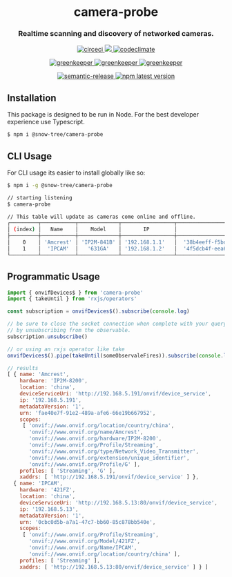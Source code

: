 <h1 align="center" style="border-bottom: none;">camera-probe</h1>
<h3 align="center">Realtime scanning and discovery of networked cameras.</h3>
<p align="center">
  <a href="https://circleci.com/gh/patrickmichalina/camera-probe">
    <img alt="circeci" src="https://circleci.com/gh/patrickmichalina/camera-probe.svg?style=shield">
  </a>
  <a href="https://codeclimate.com/github/patrickmichalina/camera-probe/test_coverage">
    <img src="https://api.codeclimate.com/v1/badges/f40c9fff2927e49c3ea2/test_coverage" />
  </a>
  <a href="https://codeclimate.com/github/patrickmichalina/camera-probe/maintainability">
    <img alt="codeclimate" src="https://api.codeclimate.com/v1/badges/f40c9fff2927e49c3ea2/maintainability">
  </a>
</p>
<p align="center">
  <a href="https://greenkeeper.io">
    <img alt="greenkeeper" src="https://badges.greenkeeper.io/semantic-release/semantic-release.svg">
  </a>
  <a href="https://david-dm.org/patrickmichalina/camera-probe">
    <img alt="greenkeeper" src="https://david-dm.org/patrickmichalina/camera-probe/status.svg">
  </a>
  <a href="https://david-dm.org/patrickmichalina/camera-probe?type=dev">
    <img alt="greenkeeper" src="https://david-dm.org/patrickmichalina/camera-probe/dev-status.svg">
  </a>
</p>
<p align="center">
  <a href="https://github.com/semantic-release/semantic-release">
    <img alt="semantic-release" src="https://img.shields.io/badge/%20%20%F0%9F%93%A6%F0%9F%9A%80-semantic--release-e10079.svg">
  </a>
  <a href="https://www.npmjs.com/package/camera-probe">
    <img alt="npm latest version" src="https://img.shields.io/npm/v/camera-probe/latest.svg">
  </a>
</p>

## Installation
This package is designed to be run in Node. For the best developer experience use Typescript.
```sh
$ npm i @snow-tree/camera-probe
```

## CLI Usage
For CLI usage its easier to install globally like so:
```sh
$ npm i -g @snow-tree/camera-probe

// starting listening
$ camera-probe

// This table will update as cameras come online and offline.
┌─────────┬───────────┬─────────────┬─────────────────┬──────────────────────────────────────────┬────────────────────────────────────────────────┐
│ (index) │   Name    │    Model    │       IP        │                   URN                    │                   Endpoint                     │
├─────────┼───────────┼─────────────┼─────────────────┼──────────────────────────────────────────┼────────────────────────────────────────────────┤
│    0    │ 'Amcrest' │ 'IP2M-841B' │ '192.168.1.1'   │  '38b4eeff-f5bd-46b9-92e4-30e6acffee73'  │  'http://192.168.1.1/onvif/device_service'     │
│    1    │  'IPCAM'  │   '631GA'   │ '192.168.1.2'   │  '4f5dcb4f-eea6-4cda-b290-f2b2b7d2f14f'  │  'http://192.168.1.2:80/onvif/device_service'  │
└─────────┴───────────┴─────────────┴─────────────────┴──────────────────────────────────────────┴────────────────────────────────────────────────┘
```

## Programmatic Usage
```js
import { onvifDevices$ } from 'camera-probe'
import { takeUntil } from 'rxjs/operators'

const subscription = onvifDevices$().subscribe(console.log)

// be sure to close the socket connection when complete with your query
// by unsubscribing from the observable.
subscription.unsubscribe()

// or using an rxjs operator like take
onvifDevices$().pipe(takeUntil(someObservaleFires)).subscribe(console.log)

// results
[ { name: 'Amcrest',
    hardware: 'IP2M-8200',
    location: 'china',
    deviceServiceUri: 'http://192.168.5.191/onvif/device_service',
    ip: '192.168.5.191',
    metadataVersion: '1',
    urn: 'fae40e7f-91e2-489a-afe6-66e19b667952',
    scopes:
     [ 'onvif://www.onvif.org/location/country/china',
       'onvif://www.onvif.org/name/Amcrest',
       'onvif://www.onvif.org/hardware/IP2M-8200',
       'onvif://www.onvif.org/Profile/Streaming',
       'onvif://www.onvif.org/type/Network_Video_Transmitter',
       'onvif://www.onvif.org/extension/unique_identifier',
       'onvif://www.onvif.org/Profile/G' ],
    profiles: [ 'Streaming', 'G' ],
    xaddrs: [ 'http://192.168.5.191/onvif/device_service' ] },
  { name: 'IPCAM',
    hardware: '421FZ',
    location: 'china',
    deviceServiceUri: 'http://192.168.5.13:80/onvif/device_service',
    ip: '192.168.5.13',
    metadataVersion: '1',
    urn: '0cbc0d5b-a7a1-47c7-bb60-85c878bb540e',
    scopes:
     [ 'onvif://www.onvif.org/Profile/Streaming',
       'onvif://www.onvif.org/Model/421FZ',
       'onvif://www.onvif.org/Name/IPCAM',
       'onvif://www.onvif.org/location/country/china' ],
    profiles: [ 'Streaming' ],
    xaddrs: [ 'http://192.168.5.13:80/onvif/device_service' ] } ]
```
